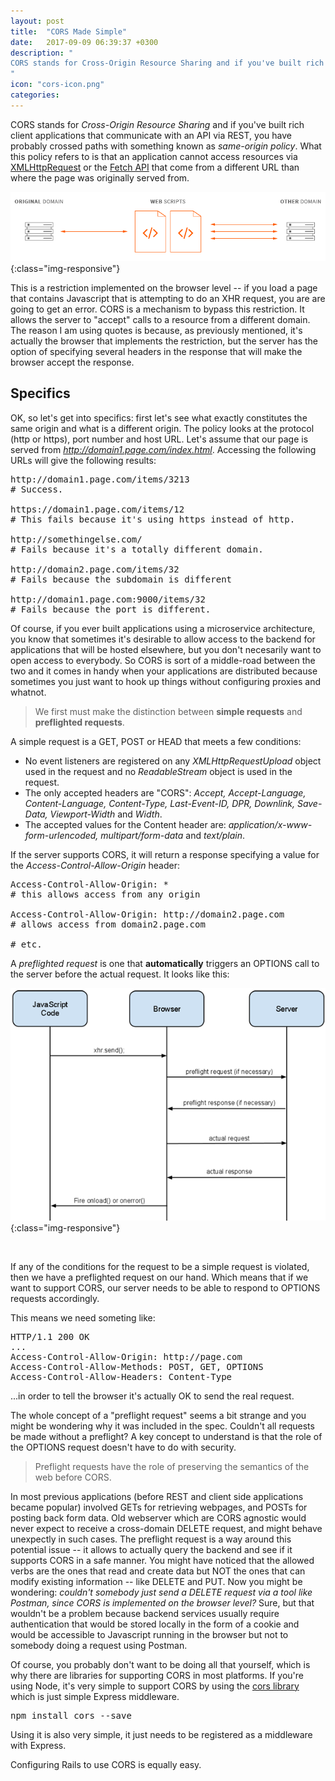 ```yaml
---
layout: post
title:  "CORS Made Simple"
date:   2017-09-09 06:39:37 +0300
description: "
CORS stands for Cross-Origin Resource Sharing and if you've built rich client applications that communicate with an API via REST, you have probably crossed paths with something known as <i>same-origin policy</i>. What this policy refers to is that an application cannot access resources via XMLHttpRequest that come from a different URL than where the page was originally served from. This is a restriction implemented on the browser level - if you load a page that contains Javascript that is attempting to do an XHR request, you are are going to get an error...
"
icon: "cors-icon.png"
categories:
---
```

CORS stands for *Cross-Origin Resource Sharing* and if you've built rich client applications that communicate with an API via REST, you have probably crossed paths with something known as *same-origin policy*. What this policy refers to is that an application cannot access resources via [XMLHttpRequest](https://www.w3schools.com/xml/xml_http.asp) or the [Fetch API](https://developers.google.com/web/updates/2015/03/introduction-to-fetch) that come from a different URL than where the page was originally served from. 

![image-title-here](/images/cors.png){:class="img-responsive"}

This is a restriction implemented on the browser level  -- if you load a page that contains Javascript that is attempting to do an XHR request, you are are going to get an error. CORS is a mechanism to bypass this restriction. It allows the server to "accept" calls to a resource from a different domain. The reason I am using quotes is because, as previously mentioned, it's actually the browser that implements the restriction, but the server has the option of specifying several headers in the response that will make the browser accept the response.

## Specifics
OK, so let's get into specifics: first let's see what exactly constitutes the same origin and what is a different origin. The policy looks at the protocol (http or https), port number and host URL. Let's assume that our page is served from *http://domain1.page.com/index.html*. Accessing the following URLs will give the following results:

<pre>
http://domain1.page.com/items/3213
# Success.

https://domain1.page.com/items/12
# This fails because it's using https instead of http.

http://somethingelse.com/
# Fails because it's a totally different domain.

http://domain2.page.com/items/32
# Fails because the subdomain is different

http://domain1.page.com:9000/items/32
# Fails because the port is different.
</pre>

Of course, if you ever built applications using a microservice architecture, you know that sometimes it's desirable to allow access to the backend for applications that will be hosted elsewhere, but you don't necesarily want to open access to everybody. So CORS is sort of a middle-road between the two and it comes in handy when your applications are distributed because sometimes you just want to hook up things without configuring proxies and whatnot.

<blockquote>
We first must make the distinction between <b>simple requests</b> and <b>preflighted requests</b>.
</blockquote>

A simple request is a GET, POST or HEAD that meets a few conditions:

* No event listeners are registered on any *XMLHttpRequestUpload* object used in the request and no *ReadableStream* object is used in the request.
* The only accepted headers are "CORS": *Accept, Accept-Language, Content-Language, Content-Type, Last-Event-ID, DPR, Downlink, Save-Data, Viewport-Width* and *Width*.
* The accepted values for the Content header are: *application/x-www-form-urlencoded, multipart/form-data* and *text/plain*.

If the server supports CORS, it will return a response specifying a value for the *Access-Control-Allow-Origin* header:

<pre>
Access-Control-Allow-Origin: *
# this allows access from any origin

Access-Control-Allow-Origin: http://domain2.page.com
# allows access from domain2.page.com

# etc.
</pre>

A *preflighted request* is one that **automatically** triggers an OPTIONS call to the server before the actual request. It looks like this:

![image-title-here](/images/cors_flow.png){:class="img-responsive"}

<br />

If any of the conditions for the request to be a simple request is violated, then we have a preflighted request on our hand. Which means that if we want to support CORS, our server needs to be able to respond to OPTIONS requests accordingly.

This means we need someting like:

<pre>
HTTP/1.1 200 OK
...
Access-Control-Allow-Origin: http://page.com
Access-Control-Allow-Methods: POST, GET, OPTIONS
Access-Control-Allow-Headers: Content-Type
</pre>

...in order to tell the browser it's actually OK to send the real request.

The whole concept of a "preflight request" seems a bit strange and you might be wondering why it was included in the spec. Couldn't all requests be made without a preflight? A key concept to understand is that the role of the OPTIONS request doesn't have to do with security.

<blockquote>
Preflight requests have the role of preserving the semantics of the web before CORS.
</blockquote>

In most previous applications (before REST and client side applications became popular) involved GETs for retrieving webpages, and POSTs for posting back form data. Old webserver which are CORS agnostic would never expect to receive a cross-domain DELETE request, and might behave unexpectly in such cases. The preflight request is a way around this potential issue -- it allows to actually query the backend and see if it supports CORS in a safe manner. You might have noticed that the allowed verbs are the ones that read and create data but NOT the ones that can modify existing information -- like DELETE and PUT. Now you might be wondering: *couldn't somebody just send a DELETE request via a tool like Postman, since CORS is implemented on the browser level?* Sure, but that wouldn't be a problem because backend services usually require authentication that would be stored locally in the form of a cookie and would be accessible to Javascript running in the browser but not to somebody doing a request using Postman. 

Of course, you probably don't want to be doing all that yourself, which is why there are libraries for supporting CORS in most platforms. If you're using Node, it's very simple to support CORS by using the [cors library](https://www.npmjs.com/package/cors) which is just simple Express middleware.

<pre>
npm install cors --save
</pre>

Using it is also very simple, it just needs to be registered as a middleware with Express.

<script src="https://gist.github.com/toaderflorin/de8610422124cce393883120e77e150b.js"></script>

Configuring Rails to use CORS is equally easy.